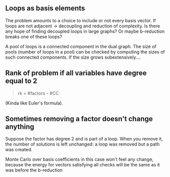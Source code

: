 ## Loops as basis elements
The problem amounts to a choice to include or not every basis vector.
If loops are not adjacent -> decoupling and reduction of complexity.
Is there any hope of finding decoupled loops in large graphs?
Or maybe b-reduction breaks one of these loops?

A pool of loops is a connected component in the dual graph. 
The size of pools (number of loops in a pool) can be checked by computing the sizes of such connected components.
If the size grows subextensively....


## Rank of problem if all variables have degree equal to 2
> rk = #factors - #CC

(Kinda like Euler's formula).

## Sometimes removing a factor doesn't change anything
Suppose the factor has degree 2 and is part of a loop. 
When you remove it, the number of solutions is left unchanged: a loop was removed but a path was created.

Monte Carlo over basis coefficients in this case won't feel any change, because the energy for vectors satisfying all checks will be the same as it was before the b-reduction